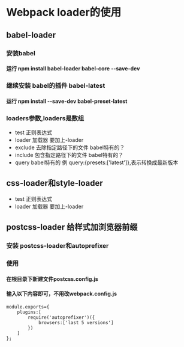 # Webpack loader的使用
## babel-loader
### 安装babel
#### 运行 npm install babel-loader babel-core --save-dev

### 继续安装 babel的插件 babel-latest
#### 运行 npm install --save-dev babel-preset-latest

### loaders参数,loaders是数组
- test 正则表达式
- loader 加载器 要加上-loader
- exclude 去除指定路径下的文件 babel特有的？
- include 包含指定路径下的文件 babel特有的？
- query babel特有的 例 query:{presets:['latest']},表示转换成最新版本

## css-loader和style-loader
- test 正则表达式
- loader 加载器 要加上-loader

## postcss-loader 给样式加浏览器前缀
### 安装 postcss-loader和autoprefixer
### 使用 
#### 在根目录下新建文件postcss.config.js
#### 输入以下内容即可，不用改webpack.config.js
```
module.exports={
    plugins:[
        require('autoprefixer')({
            browsers:['last 5 versions']
        })
    ]
};
```

